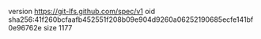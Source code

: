 version https://git-lfs.github.com/spec/v1
oid sha256:41f260bcfaafb452551f208b09e904d9260a06252190685ecfe141bf0e96762e
size 1177
